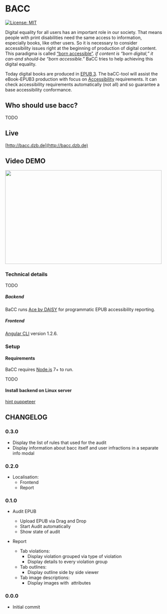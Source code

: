 # BACC
[![License: MIT](https://img.shields.io/badge/License-MIT-yellow.svg)](https://opensource.org/licenses/MIT)

Digital equality for all users has an important role in our society. That means people with print disabilities need the same access to information, especially books, like other users. So it is necessary to consider accessibility issues right at the beginning of production of digital content. This paradigma is called [“born accessible”](https://www.benetech.org/our-programs/literacy/born-accessible/). *if content is “born digital,” it can-and should-be “born accessible.”*
BaCC tries to help achieving this digital equality. 

Today digital books are produced in [EPUB 3](http://idpf.org/epub/30). The baCC-tool will assist the eBook-EPUB3 production with focus on [Accessibility](http://www.idpf.org/epub/a11y/accessibility.html) requirements. It can check accessibility requirements automatically (not all) and so guarantee a base accessibility conformance.     

## Who should use bacc?

TODO

## Live 

[http://bacc.dzb.de](http://bacc.dzb.de)

[]([bacc](http://ec2-18-220-212-194.us-east-2.compute.amazonaws.com))

## Video DEMO

[<img src="https://i.ytimg.com/vi/aB0DnRetbzE/maxresdefault.jpg" height="300px" width="500px" >](https://www.youtube.com/embed/aB0DnRetbzE?rel=0&autoplay=1 "Demo")

### Technical details
TODO
##### Backend
BaCC runs [Ace by DAISY](https://github.com/daisy/ace-core) for programmatic EPUB accessibility reporting.
 
##### Frontend
[Angular CLI](https://github.com/angular/angular-cli) version 1.2.6.

### Setup
#### Requirements
BaCC requires [Node.js](https://nodejs.org/en/) 7+ to run.

TODO

#### Install backend on Linux server 
[hint puppeteer](https://github.com/GoogleChrome/puppeteer/issues/404
)


## CHANGELOG 

### 0.3.0

* Display the list of rules that used for the audit
* Display information about bacc itself and user infractions in a separate info modal  

### 0.2.0

* Localisation:
  + Frontend 
  + Report 

### 0.1.0

* Audit EPUB 
  + Upload EPUB via Drag and Drop 
  + Start Audit automatically
  + Show state of audit 
  
* Report
  + Tab violations: 
    - Display violation grouped via type of violation
    - Display details to every violation group
  + Tab outlines: 
    - Display outline side by side viewer
  + Tab image descriptions:
    - Display images with <img> attributes    
     
### 0.0.0
* Initial commit
